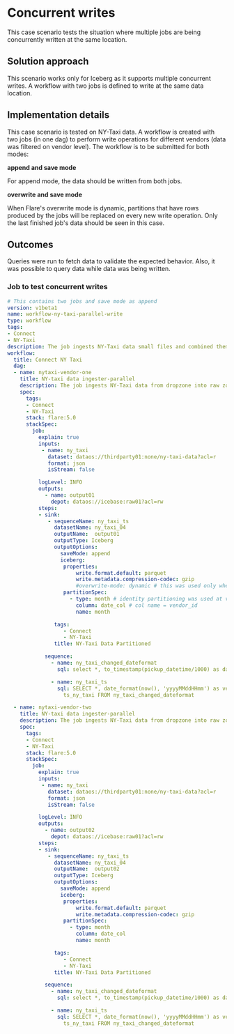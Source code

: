 # Concurrent writes


This case scenario tests the situation where multiple jobs are being concurrently written at the same location.

## Solution approach

This scenario works only for Iceberg as it supports multiple concurrent writes. A workflow with two jobs is defined to write at the same data location.

## Implementation details

This case scenario is tested on NY-Taxi data. A workflow is created with two jobs (in one dag) to perform write operations for different vendors (data was filtered on vendor level). The workflow is to be submitted for both modes: 

**append and save mode**

For append mode, the data should be written from both jobs.

**overwrite and save mode**

When Flare's overwrite mode is dynamic, partitions that have rows produced by the jobs will be replaced on every new write operation. Only the last finished job's data should be seen in this case.

## Outcomes

Queries were run to fetch data to validate the expected behavior. Also, it was possible to query data while data was being written.

### **Job to test concurrent writes**

```yaml
# This contains two jobs and save mode as append
version: v1beta1
name: workflow-ny-taxi-parallel-write
type: workflow
tags:
- Connect
- NY-Taxi
description: The job ingests NY-Taxi data small files and combined them to one file
workflow:
  title: Connect NY Taxi
  dag:
  - name: nytaxi-vendor-one
    title: NY-taxi data ingester-parallel 
    description: The job ingests NY-Taxi data from dropzone into raw zone
    spec:
      tags:
      - Connect
      - NY-Taxi
      stack: flare:5.0
      stackSpec:
        job:
          explain: true
          inputs:
           - name: ny_taxi
             dataset: dataos://thirdparty01:none/ny-taxi-data?acl=r
             format: json
             isStream: false

          logLevel: INFO
          outputs:
            - name: output01
              depot: dataos://icebase:raw01?acl=rw
          steps:
          - sink:
             - sequenceName: ny_taxi_ts
               datasetName: ny_taxi_04
               outputName:  output01
               outputType: Iceberg
               outputOptions:
                 saveMode: append
                 iceberg:
                  properties:
                      write.format.default: parquet
                      write.metadata.compression-codec: gzip
                      #overwrite-mode: dynamic # this was used only when one partition data is need to be replaced with saveMode as Overwrite that job was seperate if need will send that as well
                  partitionSpec:
                    - type: month # identity partitioning was used at vendor_id level
                      column: date_col # col name = vendor_id
                      name: month

               tags:
                  - Connect
                  - NY-Taxi
               title: NY-Taxi Data Partitioned

            sequence:
              - name: ny_taxi_changed_dateformat
                sql: select *, to_timestamp(pickup_datetime/1000) as date_col from ny_taxi where vendor_id = 1

              - name: ny_taxi_ts
                sql: SELECT *, date_format(now(), 'yyyyMMddHHmm') as version, now() as
                  ts_ny_taxi FROM ny_taxi_changed_dateformat

  - name: nytaxi-vendor-two
    title: NY-taxi data ingester-parallel
    description: The job ingests NY-Taxi data from dropzone into raw zone
    spec:
      tags:
      - Connect
      - NY-Taxi
      stack: flare:5.0
      stackSpec:
        job:
          explain: true
          inputs:
           - name: ny_taxi
             dataset: dataos://thirdparty01:none/ny-taxi-data?acl=r
             format: json
             isStream: false

          logLevel: INFO
          outputs:
            - name: output02
              depot: dataos://icebase:raw01?acl=rw
          steps:
          - sink:
             - sequenceName: ny_taxi_ts
               datasetName: ny_taxi_04
               outputName:  output02
               outputType: Iceberg
               outputOptions:
                 saveMode: append
                 iceberg:
                  properties:
                      write.format.default: parquet
                      write.metadata.compression-codec: gzip
                  partitionSpec:
                    - type: month
                      column: date_col
                      name: month

               tags:
                  - Connect
                  - NY-Taxi
               title: NY-Taxi Data Partitioned

            sequence:
              - name: ny_taxi_changed_dateformat
                sql: select *, to_timestamp(pickup_datetime/1000) as date_col from ny_taxi where vendor_id = 2

              - name: ny_taxi_ts
                sql: SELECT *, date_format(now(), 'yyyyMMddHHmm') as version, now() as
                  ts_ny_taxi FROM ny_taxi_changed_dateformat
```
